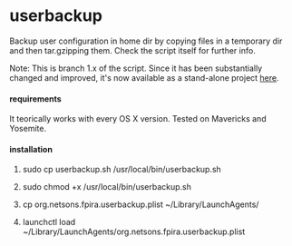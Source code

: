 # userbackup

Backup user configuration in home dir by copying files in a temporary dir and then tar.gzipping them. Check the script itself for further info.

Note: This is branch 1.x of the script. Since it has been substantially changed and improved, it's now available as a stand-alone project [here](http://github.com/pirafrank/todabu).

#### requirements

It teorically works with every OS X version. Tested on Mavericks and Yosemite.

#### installation

1. sudo cp userbackup.sh /usr/local/bin/userbackup.sh

2. sudo chmod +x /usr/local/bin/userbackup.sh

3. cp org.netsons.fpira.userbackup.plist ~/Library/LaunchAgents/

4. launchctl load ~/Library/LaunchAgents/org.netsons.fpira.userbackup.plist
